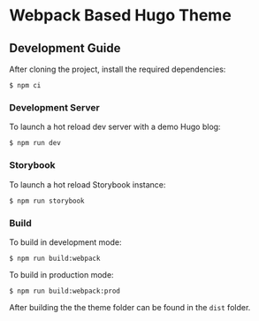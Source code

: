 # Webpack Based Hugo Theme

## Development Guide

After cloning the project, install the required dependencies:

```
$ npm ci
```

### Development Server

To launch a hot reload dev server with a demo Hugo blog:

```
$ npm run dev
```

### Storybook

To launch a hot reload Storybook instance:

```
$ npm run storybook
```

### Build

To build in development mode:

```
$ npm run build:webpack
```

To build in production mode:

```
$ npm run build:webpack:prod
```

After building the the theme folder can be found in the `dist` folder.
